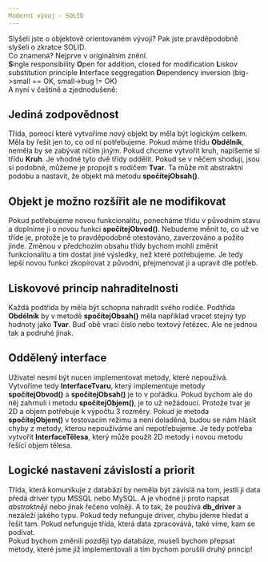 ```yaml
---
Moderní vývoj - SOLID
---
```


Slyšeli jste o objektově orientovaném vývoji? Pak jste pravděpodobně slyšeli o zkratce SOLID.
<br>
Co znamená? Nejprve v originálním znění.
<br>
**S**ingle responsibility
**O**pen for addition, closed for modification
**L**iskov substitution principle
**I**nterface seggregation
**D**ependency inversion (big->small == OK, small->bug != OK)
<br>
A nyní v češtině a zjednodušeně:
<br>
## Jediná zodpovědnost
Třída, pomocí které vytvoříme nový objekt by měla být logickým celkem. Měla by řešit jen to, co od ní potřebujeme. Pokud máme třídu **Obdélník**, neměla by se zabývat ničím jiným. Pokud chceme vytvořit kruh, napíšeme si třídu **Kruh**. Je vhodné tyto dvě třídy oddělit. Pokud se v něčem shodují, jsou si podobné, můžeme je propojit s rodičem **Tvar**. Ta může mít abstraktní podobu a nastavit, že objekt má metodu **spočítejObsah()**.
## Objekt je možno rozšířit ale ne modifikovat
Pokud potřebujeme novou funkcionalitu, ponecháme třídu v původním stavu a doplníme ji o novou funkci **spočítejObvod()**. Nebudeme měnit to, co už ve tříde je, protože je to pravděpodobně otestováno, zaverzováno a požito jinde. Změnou v předchozím obsahu třídy bychom mohli změnit funkcionalitu a tím dostat jiné výsledky, než které potřebujeme. Je tedy lepší novou funkci zkopírovat z původní, přejmenovat ji a upravit dle potřeb.
## Liskovové princip nahraditelnosti
Každá podtřída by měla být schopna nahradit svého rodiče. Podtřída **Obdélník** by v metodě **spočítejObsah()** měla například vracet stejný typ hodnoty jako **Tvar**. Buď obě vrací číslo nebo textový řetězec. Ale ne jednou tak a podruhé jinak.
## Oddělený interface
Uživatel nesmí být nucen implementovat metody, které nepoužívá. Vytvoříme tedy **InterfaceTvaru**, který implementuje metody **spočítejObvod()** a **spočítejObsah()** je to v pořádku. Pokud bychom ale do něj zahrnuli i metodu **spočítejObjem()**, je to už nežádoucí. Protože tvar je 2D a objem potřebuje k výpočtu 3 rozměry. Pokud je metoda **spočítejObjem()** v testovacím režimu a není doladěná, budou se nám hlásit chyby z metody, kterou nepoužíváme ani nepotřebujeme. Je tedy potřeba vytvořit **InterfaceTělesa**, který může použít 2D metody i novou metodu řešící objem tělesa.
## Logické nastavení závislostí a priorit
Třída, která komunikuje z databází by neměla být závislá na tom, jestli ji data předá driver typu MSSQL nebo MySQL. A je vhodné ji proto napsat _abstraktněji_ nebo jinak řečeno volněji. A to tak, že používá **db_driver** a nezáleží jakého typu. Pokud tedy nefunguje driver, chybu jdeme hledat a řešit tam. Pokud nefunguje třída, která data zpracovává, také víme, kam se podívat.
<br>
Pokud bychom změnili později typ databáze, museli bychom přepsat metody, které jsme již implementovali a tím bychom porušili druhý princip!
